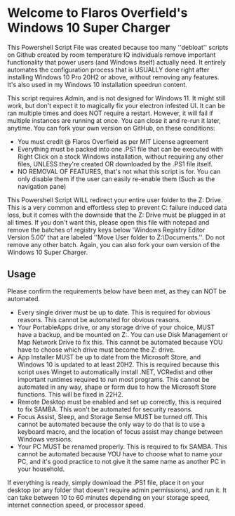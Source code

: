 # Welcome to Flaros Overfield's Windows 10 Super Charger

This Powershell Script File was created because too many ''debloat'' scripts on Github created by room temperature IQ individuals remove important functionality that power users (and Windows itself) actually need. It entirely automates the configuration process that is USUALLY done right after installing Windows 10 Pro 20H2 or above, without removing any features. It's also used in my Windows 10 installation speedrun content.

This script requires Admin, and is not designed for Windows 11. It might still work, but don't expect it to magically fix your electron infested UI. It can be ran multiple times and does NOT require a restart. However, it will fail if multiple instances are running at once. You can close it and re-run it later, anytime. You can fork your own version on GitHub, on these conditions:

* You must credit @ Flaros Overfield as per MIT License agreement
* Everything must be packed into one .PS1 file that can be executed with Right Click on a stock Windows installation, without requiring any other files, UNLESS they're created OR downloaded by the .PS1 file itself.
* NO REMOVAL OF FEATURES, that's not what this script is for. You can only disable them if the user can easily re-enable them (Such as the navigation pane)

This Powershell Script WILL redirect your entire user folder to the Z: Drive. This is a very common and effortless step to prevent C: failure induced data loss, but it comes with the downside that the Z: Drive must be plugged in at all times. If you don't want this, please open this file with notepad and remove the batches of registry keys below 'Windows Registry Editor Version 5.00' that are labeled ''Move User folder to Z:\Documents.''. Do not remove any other batch. Again, you can also fork your own version of the Windows 10 Super Charger.

## Usage

Please confirm the requirements below have been met, as they can NOT be automated.

* Every single driver must be up to date. This is required for obvious reasons. This cannot be automated for obvious reasons.
* Your PortableApps drive, or any storage drive of your choice, MUST have a backup, and be mounted on Z:. You can use Disk Management or Map Network Drive to fix this. This cannot be automated because YOU have to choose which drive must become the Z: drive.
* App Installer MUST be up to date from the Microsoft Store, and Windows 10 is updated to at least 20H2. This is required because this script uses Winget to automatically install .NET, VCRedist and other important runtimes required to run most programs. This cannot be automated in any way, shape or form due to how the Microsoft Store functions. This will be fixed in 22H2.
* Remote Desktop must be enabled and set up correctly, this is required to fix SAMBA. This won't be automated for security reasons.
* Focus Assist, Sleep, and Storage Sense MUST be turned off. This cannot be automated because the only way to do that is to use a keyboard macro, and the location of focus assist may change between Windows versions.
* Your PC MUST be renamed properly. This is required to fix SAMBA. This cannot be automated because YOU have to choose what to name your PC, and it's good practice to not give it the same name as another PC in your household.

If everything is ready, simply download the .PS1 file, place it on your desktop (or any folder that doesn't require admin permissions), and run it. It can take between 10 to 60 minutes depending on your storage speed, internet connection speed, or processor speed.
